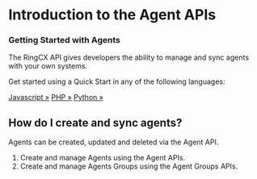 # Introduction to the Agent APIs

<div class="jumbotron pt-1">
  <h3 class="display-5">Getting Started with Agents</h3>
  <p class="lead">The RingCX API gives developers the ability to manage and sync agents with your own systems.</p>
  <p>Get started using a Quick Start in any of the following languages:</p>
  <a href="quick-start/node/" class="btn btn-light qs-link">Javascript &raquo;</a>
  <a href="quick-start/php/" class="btn btn-light qs-link">PHP &raquo;</a>
  <a href="quick-start/python/" class="btn btn-light qs-link">Python &raquo;</a>
</div>

## How do I create and sync agents?

Agents can be created, updated and deleted via the Agent API.

1. Create and manage Agents using the Agent APIs.
1. Create and manage Agents Groups using the Agent Groups APIs.

